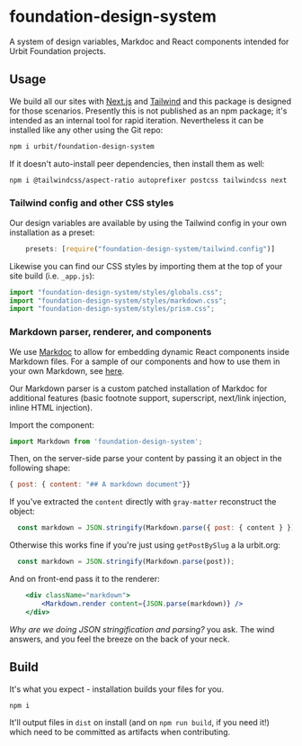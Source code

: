 # foundation-design-system
A system of design variables, Markdoc and React components intended for Urbit Foundation projects.

## Usage

We build all our sites with [Next.js](https://nextjs.org) and [Tailwind](https://tailwindcss.com) and this package is designed for those scenarios. Presently this is not published as an npm package; it's intended as an internal tool for rapid iteration. Nevertheless it can be installed like any other using the Git repo:

```bash
npm i urbit/foundation-design-system
```

If it doesn't auto-install peer dependencies, then install them as well:

```bash
npm i @tailwindcss/aspect-ratio autoprefixer postcss tailwindcss next
```

### Tailwind config and other CSS styles

Our design variables are available by using the Tailwind config in your own installation as a preset:

```js
    presets: [require("foundation-design-system/tailwind.config")]
```

Likewise you can find our CSS styles by importing them at the top of your site build (i.e. `_app.js`):

```js
import "foundation-design-system/styles/globals.css";
import "foundation-design-system/styles/markdown.css";
import "foundation-design-system/styles/prism.css";
```

### Markdown parser, renderer, and components

We use [Markdoc](https://markdoc.io) to allow for embedding dynamic React components inside Markdown files. For a sample of our components and how to use them in your own Markdown, see [here](MARKDOWN.md).

Our Markdown parser is a custom patched installation of Markdoc for additional features (basic footnote support, superscript, next/link injection, inline HTML injection).

Import the component:

```js
import Markdown from 'foundation-design-system'; 
```

Then, on the server-side parse your content by passing it an object in the following shape:

```js
{ post: { content: "## A markdown document"}}
```

If you've extracted the `content` directly with `gray-matter` reconstruct the object:

```js
  const markdown = JSON.stringify(Markdown.parse({ post: { content } }));
```

Otherwise this works fine if you're just using `getPostBySlug` a la urbit.org:

```js
  const markdown = JSON.stringify(Markdown.parse(post));
```

And on front-end pass it to the renderer:

```jsx
    <div className="markdown">
        <Markdown.render content={JSON.parse(markdown)} />
    </div>
```

*Why are we doing JSON stringification and parsing?* you ask. The wind answers, and you feel the breeze on the back of your neck.

## Build

It's what you expect - installation builds your files for you.

```bash
npm i
```

It'll output files in `dist` on install (and on `npm run build`, if you need it!) which need to be committed as artifacts when contributing.